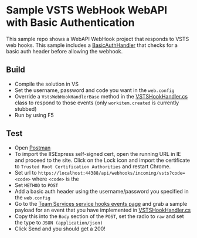 # Sample VSTS WebHook WebAPI with Basic Authentication

This sample repo shows a WebAPI WebHook project that responds to VSTS web hooks. This sample includes a [BasicAuthHandler](vsts-webhook-with-auth/Handlers/BasicAuthHandler.cs) that checks for a basic auth header before allowing the webhook.

## Build
- Compile the solution in VS
- Set the username, password and code you want in the `web.config`
- Override a `VstsWebHookHandlerBase` method in the [VSTSHookHandler.cs](vsts-webhook-with-auth/Handlers/VSTSHookHandler.cs) class to respond to those events (only `workitem.created` is currently stubbed)
- Run by using F5

## Test
- Open [Postman](https://www.getpostman.com/)
- To import the IISExpress self-signed cert, open the running URL in IE and proceed to the site. Click on the Lock icon and import the certificate to `Trusted Root Certification Authorities` and restart Chrome.
- Set url to `https://localhost:44388/api/webhooks/incoming/vsts?code=<code>` where `<code>` is the 
- Set `METHOD` to `POST`
- Add a basic auth header using the username/password you specified in the `web.config`
- Go to the [Team Services service hooks events page](https://www.visualstudio.com/en-us/docs/integrate/get-started/service-hooks/events) and grab a sample payload for an event that you have implemented in [VSTSHookHandler.cs](vsts-webhook-with-auth/Handlers/VSTSHookHandler.cs)
- Copy this into the `Body` section of the `POST`, set the radio to `raw` and set the type to `JSON (application/json)`
- Click Send and you should get a 200!